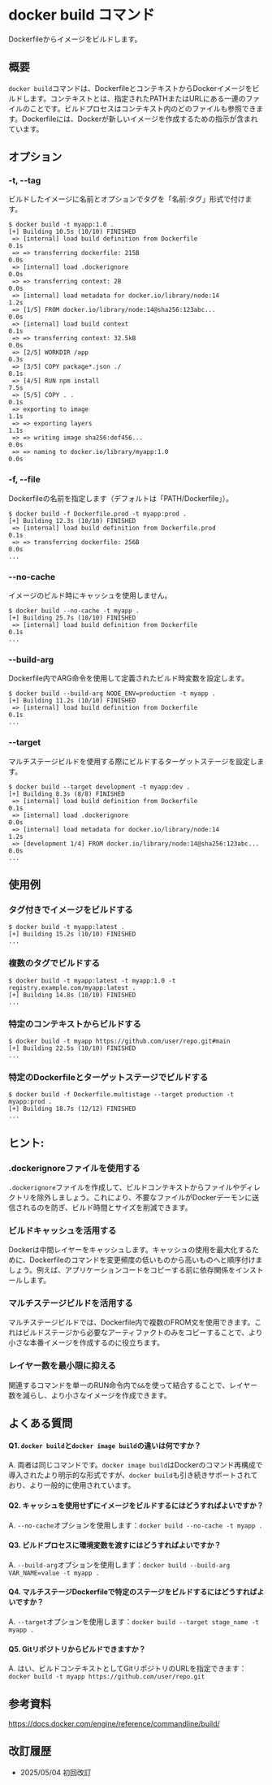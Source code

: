 # docker build コマンド

Dockerfileからイメージをビルドします。

## 概要

`docker build`コマンドは、DockerfileとコンテキストからDockerイメージをビルドします。コンテキストとは、指定されたPATHまたはURLにある一連のファイルのことです。ビルドプロセスはコンテキスト内のどのファイルも参照できます。Dockerfileには、Dockerが新しいイメージを作成するための指示が含まれています。

## オプション

### **-t, --tag**

ビルドしたイメージに名前とオプションでタグを「名前:タグ」形式で付けます。

```console
$ docker build -t myapp:1.0 .
[+] Building 10.5s (10/10) FINISHED
 => [internal] load build definition from Dockerfile                       0.1s
 => => transferring dockerfile: 215B                                       0.0s
 => [internal] load .dockerignore                                          0.0s
 => => transferring context: 2B                                            0.0s
 => [internal] load metadata for docker.io/library/node:14                 1.2s
 => [1/5] FROM docker.io/library/node:14@sha256:123abc...                  0.0s
 => [internal] load build context                                          0.1s
 => => transferring context: 32.5kB                                        0.0s
 => [2/5] WORKDIR /app                                                     0.3s
 => [3/5] COPY package*.json ./                                            0.1s
 => [4/5] RUN npm install                                                  7.5s
 => [5/5] COPY . .                                                         0.1s
 => exporting to image                                                     1.1s
 => => exporting layers                                                    1.1s
 => => writing image sha256:def456...                                      0.0s
 => => naming to docker.io/library/myapp:1.0                               0.0s
```

### **-f, --file**

Dockerfileの名前を指定します（デフォルトは「PATH/Dockerfile」）。

```console
$ docker build -f Dockerfile.prod -t myapp:prod .
[+] Building 12.3s (10/10) FINISHED
 => [internal] load build definition from Dockerfile.prod                  0.1s
 => => transferring dockerfile: 256B                                       0.0s
...
```

### **--no-cache**

イメージのビルド時にキャッシュを使用しません。

```console
$ docker build --no-cache -t myapp .
[+] Building 25.7s (10/10) FINISHED
 => [internal] load build definition from Dockerfile                       0.1s
...
```

### **--build-arg**

Dockerfile内でARG命令を使用して定義されたビルド時変数を設定します。

```console
$ docker build --build-arg NODE_ENV=production -t myapp .
[+] Building 11.2s (10/10) FINISHED
 => [internal] load build definition from Dockerfile                       0.1s
...
```

### **--target**

マルチステージビルドを使用する際にビルドするターゲットステージを設定します。

```console
$ docker build --target development -t myapp:dev .
[+] Building 8.3s (8/8) FINISHED
 => [internal] load build definition from Dockerfile                       0.1s
 => [internal] load .dockerignore                                          0.0s
 => [internal] load metadata for docker.io/library/node:14                 1.2s
 => [development 1/4] FROM docker.io/library/node:14@sha256:123abc...      0.0s
...
```

## 使用例

### タグ付きでイメージをビルドする

```console
$ docker build -t myapp:latest .
[+] Building 15.2s (10/10) FINISHED
...
```

### 複数のタグでビルドする

```console
$ docker build -t myapp:latest -t myapp:1.0 -t registry.example.com/myapp:latest .
[+] Building 14.8s (10/10) FINISHED
...
```

### 特定のコンテキストからビルドする

```console
$ docker build -t myapp https://github.com/user/repo.git#main
[+] Building 22.5s (10/10) FINISHED
...
```

### 特定のDockerfileとターゲットステージでビルドする

```console
$ docker build -f Dockerfile.multistage --target production -t myapp:prod .
[+] Building 18.7s (12/12) FINISHED
...
```

## ヒント:

### .dockerignoreファイルを使用する

`.dockerignore`ファイルを作成して、ビルドコンテキストからファイルやディレクトリを除外しましょう。これにより、不要なファイルがDockerデーモンに送信されるのを防ぎ、ビルド時間とサイズを削減できます。

### ビルドキャッシュを活用する

Dockerは中間レイヤーをキャッシュします。キャッシュの使用を最大化するために、Dockerfileのコマンドを変更頻度の低いものから高いものへと順序付けましょう。例えば、アプリケーションコードをコピーする前に依存関係をインストールします。

### マルチステージビルドを活用する

マルチステージビルドでは、Dockerfile内で複数のFROM文を使用できます。これはビルドステージから必要なアーティファクトのみをコピーすることで、より小さな本番イメージを作成するのに役立ちます。

### レイヤー数を最小限に抑える

関連するコマンドを単一のRUN命令内で`&&`を使って結合することで、レイヤー数を減らし、より小さなイメージを作成できます。

## よくある質問

#### Q1. `docker build`と`docker image build`の違いは何ですか？
A. 両者は同じコマンドです。`docker image build`はDockerのコマンド再構成で導入されたより明示的な形式ですが、`docker build`も引き続きサポートされており、より一般的に使用されています。

#### Q2. キャッシュを使用せずにイメージをビルドするにはどうすればよいですか？
A. `--no-cache`オプションを使用します：`docker build --no-cache -t myapp .`

#### Q3. ビルドプロセスに環境変数を渡すにはどうすればよいですか？
A. `--build-arg`オプションを使用します：`docker build --build-arg VAR_NAME=value -t myapp .`

#### Q4. マルチステージDockerfileで特定のステージをビルドするにはどうすればよいですか？
A. `--target`オプションを使用します：`docker build --target stage_name -t myapp .`

#### Q5. Gitリポジトリからビルドできますか？
A. はい、ビルドコンテキストとしてGitリポジトリのURLを指定できます：`docker build -t myapp https://github.com/user/repo.git`

## 参考資料

https://docs.docker.com/engine/reference/commandline/build/

## 改訂履歴

- 2025/05/04 初回改訂